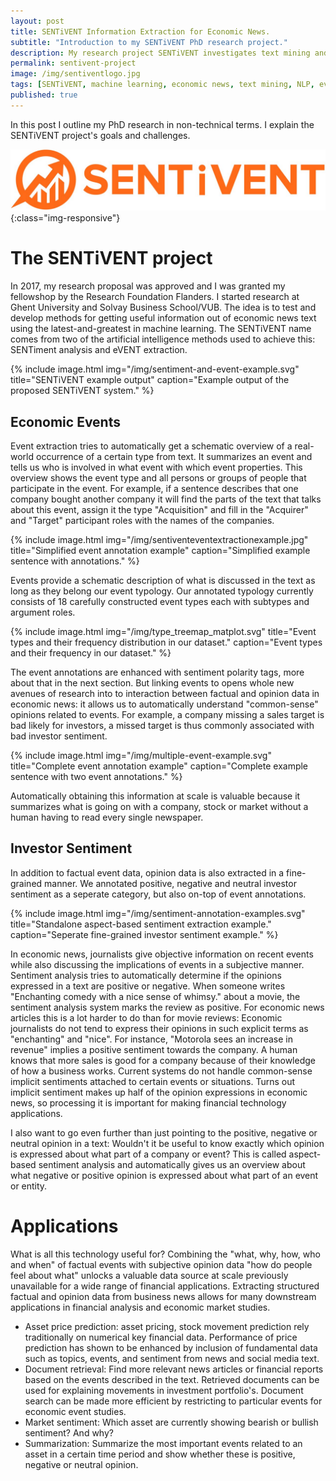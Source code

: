 ```yaml
---
layout: post
title: SENTiVENT Information Extraction for Economic News.
subtitle: "Introduction to my SENTiVENT PhD research project."
description: My research project SENTiVENT investigates text mining and machine learning for economic news.
permalink: sentivent-project
image: /img/sentiventlogo.jpg
tags: [SENTiVENT, machine learning, economic news, text mining, NLP, event extraction, sentiment analysis]
published: true
---
```

In this post I outline my PhD research in non-technical terms.
I explain the SENTiVENT project's goals and challenges.

![SENTiVENT logo](/img/sentiventlogotextnobackground.jpg){:class="img-responsive"}

# The SENTiVENT project
In 2017, my research proposal was approved and I was granted my fellowshop by the Research Foundation Flanders.
I started research at Ghent University and Solvay Business School/VUB.
The idea is to test and develop methods for getting useful information out of economic news text using the latest-and-greatest in machine learning.
The SENTiVENT name comes from two of the artificial intelligence methods used to achieve this:
SENTiment analysis and eVENT extraction.

{% include image.html
            img="/img/sentiment-and-event-example.svg"
            title="SENTiVENT example output"
            caption="Example output of the proposed SENTiVENT system." %}

## Economic Events
Event extraction tries to automatically get a schematic overview of a real-world occurrence of a certain type from text.
It summarizes an event and tells us who is involved in what event with which event properties.
This overview shows the event type and all persons or groups of people that participate in the event.
For example, if a sentence describes that one company bought another company it will find the parts of the text that talks about this event,
assign it the type "Acquisition" and fill in the "Acquirer" and "Target" participant roles with the names of the companies.

{% include image.html
            img="/img/sentiventeventextractionexample.jpg"
            title="Simplified event annotation example"
            caption="Simplified example sentence with annotations." %}

Events provide a schematic description of what is discussed in the text as long as they belong our event typology.
Our annotated typology currently consists of 18 carefully constructed event types each with subtypes and argument roles.

{% include image.html
            img="/img/type_treemap_matplot.svg"
            title="Event types and their frequency distribution in our dataset."
            caption="Event types and their frequency in our dataset." %}


The event annotations are enhanced with sentiment polarity tags, more about that in the next section.
But linking events to opens whole new avenues of research into to interaction between factual and opinion data in economic news: it allows us to automatically understand "common-sense" opinions related to events.
For example, a company missing a sales target is bad likely for investors, a missed target is thus commonly associated with bad investor sentiment.

{% include image.html
            img="/img/multiple-event-example.svg"
            title="Complete event annotation example"
            caption="Complete example sentence with two event annotations." %}

Automatically obtaining this information at scale is valuable because it summarizes what is going on with a company, stock or market without a human having to read every single newspaper.

## Investor Sentiment

In addition to factual event data, opinion data is also extracted in a fine-grained manner.
We annotated positive, negative and neutral investor sentiment as a seperate category, but also on-top of event annotations.

{% include image.html
            img="/img/sentiment-annotation-examples.svg"
            title="Standalone aspect-based sentiment extraction example."
            caption="Seperate fine-grained investor sentiment example." %}

In economic news, journalists give objective information on recent events while also discussing the implications of events in a subjective manner.
Sentiment analysis tries to automatically determine if the opinions expressed in a text are positive or negative.
When someone writes "Enchanting comedy with a nice sense of whimsy." about a movie, the sentiment analysis system marks the review as positive.
For economic news articles this is a lot harder to do than for movie reviews:
Economic journalists do not tend to express their opinions in such explicit terms as "enchanting" and "nice".
For instance, "Motorola sees an increase in revenue" implies a positive sentiment towards the company.
A human knows that more sales is good for a company because of their knowledge of how a business works.
Current systems do not handle common-sense implicit sentiments attached to certain events or situations.
Turns out implicit sentiment makes up half of the opinion expressions in economic news, so processing it is important for making financial technology applications.

I also want to go even further than just pointing to the positive, negative or neutral opinion in a text:
Wouldn't it be useful to know exactly which opinion is expressed about what part of a company or event?
This is called aspect-based sentiment analysis and automatically gives us an overview about what negative or positive opinion is expressed about what part of an event or entity.

# Applications
What is all this technology useful for?
Combining the "what, why, how, who and when" of factual events with subjective opinion data "how do people feel about what" unlocks a valuable data source at scale previously unavailable for a wide range of financial applications.
Extracting structured factual and opinion data from business news allows for many downstream applications in financial analysis and economic market studies.
- Asset price prediction: asset pricing, stock movement prediction rely traditionally on numerical key financial data. Performance of price prediction has shown to be enhanced by inclusion of fundamental data such as topics, events, and sentiment from news and social media text.
- Document retrieval: Find more relevant news articles or financial reports based on the events described in the text. Retrieved documents can be used for explaining movements in investment portfolio's. Document search can be made more efficient by restricting to particular events for economic event studies.
- Market sentiment: Which asset are currently showing bearish or bullish sentiment? And why?
- Summarization: Summarize the most important events related to an asset in a certain time period and show whether these is positive, negative or neutral opinion. 

